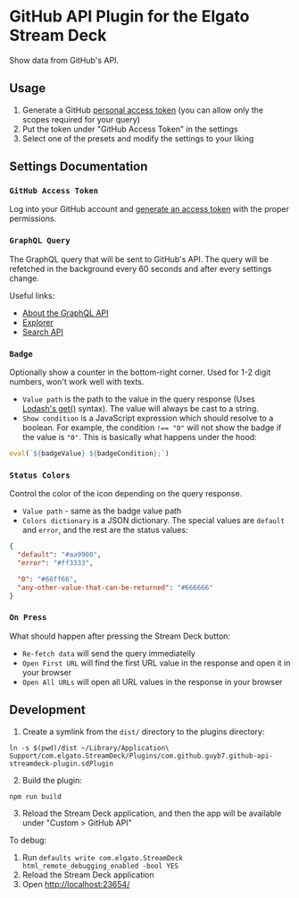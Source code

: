 # GitHub API Plugin for the Elgato Stream Deck

Show data from GitHub's API.

## Usage

1. Generate a GitHub [personal access token](https://github.com/settings/tokens) (you can allow only the scopes required for your query)
2. Put the token under "GitHub Access Token" in the settings
3. Select one of the presets and modify the settings to your liking

## Settings Documentation

### `GitHub Access Token`

Log into your GitHub account and [generate an access token](https://github.com/settings/tokens) with the proper permissions.

### `GraphQL Query`

The GraphQL query that will be sent to GitHub's API. The query will be refetched in the background every 60 seconds and after every settings change.

Useful links:

- [About the GraphQL API](https://docs.github.com/en/graphql/overview/about-the-graphql-api)
- [Explorer](https://docs.github.com/en/graphql/overview/explorer)
- [Search API](https://docs.github.com/en/rest/search)

### `Badge`

Optionally show a counter in the bottom-right corner. Used for 1-2 digit numbers, won't work well with texts.

- `Value path` is the path to the value in the query response (Uses [Lodash's get()](https://lodash.com/docs/#get) syntax). The value will always be cast to a string.
- `Show condition` is a JavaScript expression which should resolve to a boolean.
  For example, the condition `!== "0"` will not show the badge if the value is `"0"`. This is basically what happens under the hood:

```js
eval(`${badgeValue} ${badgeCondition};`)
```

### `Status Colors`

Control the color of the icon depending on the query response.

- `Value path` - same as the badge value path
- `Colors dictionary` is a JSON dictionary. The special values are `default` and `error`, and the rest are the status values:

```json
{
  "default": "#aa9900",
  "error": "#ff3333",

  "0": "#66ff66",
  "any-other-value-that-can-be-returned": "#666666"
}
```

### `On Press`

What should happen after pressing the Stream Deck button:

- `Re-fetch data` will send the query immediatelly
- `Open First URL` will find the first URL value in the response and open it in your browser
- `Open All URLs` will open all URL values in the response in your browser

## Development

1. Create a symlink from the `dist/` directory to the plugins directory:

```
ln -s $(pwd)/dist ~/Library/Application\ Support/com.elgato.StreamDeck/Plugins/com.github.guyb7.github-api-streamdeck-plugin.sdPlugin
```

2. Build the plugin:

```
npm run build
```

3. Reload the Stream Deck application, and then the app will be available under "Custom > GitHub API"

To debug:

1. Run `defaults write com.elgato.StreamDeck html_remote_debugging_enabled -bool YES`
2. Reload the Stream Deck application
3. Open [http://localhost:23654/](http://localhost:23654/)

